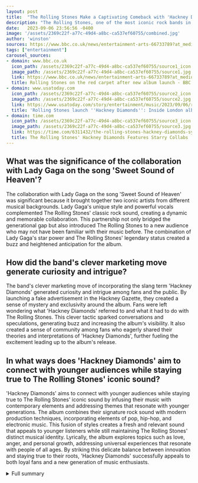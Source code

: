 ```yaml
---
layout: post
title:  "The Rolling Stones Make a Captivating Comeback with 'Hackney Diamonds'"
description: "The Rolling Stones, one of the most iconic rock bands in history, have made a stunning comeback with their highly anticipated album 'Hackney Diamonds'. This album marks a significant milestone in their career as it is their first album of original material in 16 years."
date:   2023-09-06 23:56:56 -0400
image: '/assets/2369c22f-a77c-49d4-a8bc-ca537ef60755/combined.jpg'
author: 'winston'
sources: https://www.bbc.co.uk/news/entertainment-arts-66733789?at_medium=RSS&at_campaign=KARANGA https://www.usatoday.com/story/entertainment/music/2023/09/06/rolling-stones-talk-new-album-hackney-diamonds-london-jimmy-fallon/70765921007/ https://time.com/6311432/the-rolling-stones-hackney-diamonds-sydney-sweeney/ https://pitchfork.com/news/the-rolling-stones-detail-hackney-diamonds-first-new-album-of-originals-in-18-years/ https://stonesnews.com/ https://nowthisnews.com/news/the-rolling-stones-are-set-to-unveil-their-new-album-at-an-event-in-london
tags: ["entertainment"]
carousel_sources:
- domain: www.bbc.co.uk
  icon_path: /assets/2369c22f-a77c-49d4-a8bc-ca537ef60755/source1_icon.jpg
  image_path: /assets/2369c22f-a77c-49d4-a8bc-ca537ef60755/source1.jpg
  link: https://www.bbc.co.uk/news/entertainment-arts-66733789?at_medium=RSS&at_campaign=KARANGA
  title: Rolling Stones on the red carpet after new album launch - BBC News
- domain: www.usatoday.com
  icon_path: /assets/2369c22f-a77c-49d4-a8bc-ca537ef60755/source2_icon.jpg
  image_path: /assets/2369c22f-a77c-49d4-a8bc-ca537ef60755/source2.jpg
  link: https://www.usatoday.com/story/entertainment/music/2023/09/06/rolling-stones-talk-new-album-hackney-diamonds-london-jimmy-fallon/70765921007/
  title: 'Rolling Stones launch ''Hackney Diamonds'': Inside London album event'
- domain: time.com
  icon_path: /assets/2369c22f-a77c-49d4-a8bc-ca537ef60755/source3_icon.jpg
  image_path: /assets/2369c22f-a77c-49d4-a8bc-ca537ef60755/source3.jpg
  link: https://time.com/6311432/the-rolling-stones-hackney-diamonds-sydney-sweeney/
  title: The Rolling Stones' Hackney Diamonds Features Starry Collabs | Time
---
```


## What was the significance of the collaboration with Lady Gaga on the song 'Sweet Sound of Heaven'?
The collaboration with Lady Gaga on the song 'Sweet Sound of Heaven' was significant because it brought together two iconic artists from different musical backgrounds. Lady Gaga's unique style and powerful vocals complemented The Rolling Stones' classic rock sound, creating a dynamic and memorable collaboration. This partnership not only bridged the generational gap but also introduced The Rolling Stones to a new audience who may not have been familiar with their music before. The combination of Lady Gaga's star power and The Rolling Stones' legendary status created a buzz and heightened anticipation for the album.

## How did the band's clever marketing move generate curiosity and intrigue?
The band's clever marketing move of incorporating the slang term 'Hackney Diamonds' generated curiosity and intrigue among fans and the public. By launching a fake advertisement in the Hackney Gazette, they created a sense of mystery and exclusivity around the album. Fans were left wondering what 'Hackney Diamonds' referred to and what it had to do with The Rolling Stones. This clever tactic sparked conversations and speculations, generating buzz and increasing the album's visibility. It also created a sense of community among fans who eagerly shared their theories and interpretations of 'Hackney Diamonds', further fueling the excitement leading up to the album's release.

## In what ways does 'Hackney Diamonds' aim to connect with younger audiences while staying true to The Rolling Stones' iconic sound?
'Hackney Diamonds' aims to connect with younger audiences while staying true to The Rolling Stones' iconic sound by infusing their music with contemporary elements and addressing themes that resonate with younger generations. The album combines their signature rock sound with modern production techniques, incorporating elements of pop, hip-hop, and electronic music. This fusion of styles creates a fresh and relevant sound that appeals to younger listeners while still maintaining The Rolling Stones' distinct musical identity. Lyrically, the album explores topics such as love, anger, and personal growth, addressing universal experiences that resonate with people of all ages. By striking this delicate balance between innovation and staying true to their roots, 'Hackney Diamonds' successfully appeals to both loyal fans and a new generation of music enthusiasts.


<details>
        <summary>Full summary</summary>
<p>The announcement of the album was met with great excitement and anticipation among fans and the music community. Mick Jagger, Keith Richard, Ronnie Wood, and the late Charlie Watts, who passed away earlier this year, came together to reveal the news at an event held at the Hackney Empire theater in London. The event was livestreamed, allowing fans from around the world to join in the excitement.</p>
<p>'Hackney Diamonds' features 12 tracks that showcase the band's timeless talent and musical evolution. The album offers a mix of love songs, ballads, classic rock, and a touch of anger. The band's lead single, 'Angry', was premiered at the event and accompanied by a captivating music video starring the talented Sydney Sweeney.</p>
<p>The album holds an emotional significance as it includes two tracks that were recorded with Charlie Watts before his untimely passing. Ronnie Wood also revealed in an interview with Jimmy Fallon that the album features a collaboration with the sensational Lady Gaga on a song called 'Sweet Sound of Heaven'.</p>
<p>The band's marketing for the album has been strategic and engaging. They launched a fake advertisement in the Hackney Gazette, incorporating the slang term 'Hackney Diamonds'. This clever marketing move has generated curiosity and intrigue among fans and the public.</p>
<p>The Rolling Stones have always remained relevant and enduring, and their new album is a testament to their ability to create music that transcends generations. With 'Hackney Diamonds', the band aims to connect with younger audiences while staying true to their iconic sound.</p>
<p>Fans have eagerly awaited new music from The Rolling Stones, and this album has been well worth the wait. It is a powerful collection of songs that showcases the band's passion, energy, and exceptional talent. 'Hackney Diamonds' is not only a celebration of their illustrious career but also a tribute to their late bandmate, Charlie Watts.</p>
<p>As The Rolling Stones continue to defy the boundaries of rock music, 'Hackney Diamonds' cements their place in history as one of the greatest bands of all time. This album is a must-listen for both loyal fans and newcomers alike. Get ready to embark on a musical journey like no other with the legendary Rolling Stones and their magnificent comeback album, 'Hackney Diamonds'.</p>
</details>